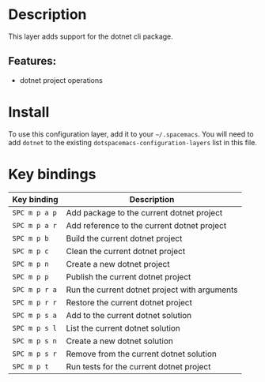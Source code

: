 Description
===========

This layer adds support for the dotnet cli package.

Features:
---------

-   dotnet project operations

Install
=======

To use this configuration layer, add it to your `~/.spacemacs`. You will
need to add `dotnet` to the existing `dotspacemacs-configuration-layers`
list in this file.

Key bindings
============

| Key binding   | Description                                   |
|---------------|-----------------------------------------------|
| `SPC m p a p` | Add package to the current dotnet project     |
| `SPC m p a r` | Add reference to the current dotnet project   |
| `SPC m p b`   | Build the current dotnet project              |
| `SPC m p c`   | Clean the current dotnet project              |
| `SPC m p n`   | Create a new dotnet project                   |
| `SPC m p p`   | Publish the current dotnet project            |
| `SPC m p r a` | Run the current dotnet project with arguments |
| `SPC m p r r` | Restore the current dotnet project            |
| `SPC m p s a` | Add to the current dotnet solution            |
| `SPC m p s l` | List the current dotnet solution              |
| `SPC m p s n` | Create a new dotnet solution                  |
| `SPC m p s r` | Remove from the current dotnet solution       |
| `SPC m p t`   | Run tests for the current dotnet project      |
